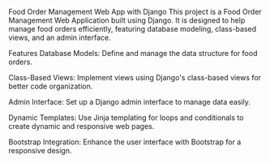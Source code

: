 Food Order Management Web App with Django
This project is a Food Order Management Web Application built using Django. It is designed to help manage food orders efficiently, featuring database modeling, class-based views, and an admin interface.

Features
Database Models: Define and manage the data structure for food orders.

Class-Based Views: Implement views using Django's class-based views for better code organization.

Admin Interface: Set up a Django admin interface to manage data easily.

Dynamic Templates: Use Jinja templating for loops and conditionals to create dynamic and responsive web pages.

Bootstrap Integration: Enhance the user interface with Bootstrap for a responsive design.
